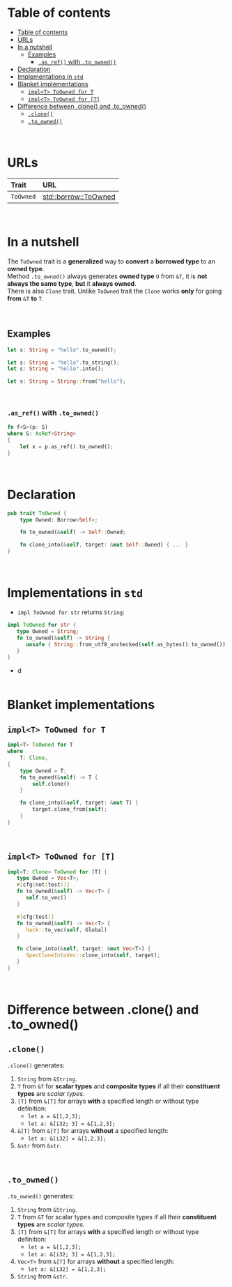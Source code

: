 # Table of contents
- [Table of contents](#table-of-contents)
- [URLs](#urls)
- [In a nutshell](#in-a-nutshell)
  - [Examples](#examples)
    - [`.as_ref()` with `.to_owned()`](#as_ref-with-to_owned)
- [Declaration](#declaration)
- [Implementations in `std`](#implementations-in-std)
- [Blanket implementations](#blanket-implementations)
  - [`impl<T> ToOwned for T`](#implt-toowned-for-t)
  - [`impl<T> ToOwned for [T]`](#implt-toowned-for-t-1)
- [Difference between .clone() and .to\_owned()](#difference-between-clone-and-to_owned)
  - [`.clone()`](#clone)
  - [`.to_owned()`](#to_owned)

<br>

# URLs
|Trait|URL|
|:----|:------------|
|`ToOwned`|[std::borrow::ToOwned](https://doc.rust-lang.org/std/borrow/trait.ToOwned.html)|

<br>

# In a nutshell
The `ToOwned` trait is a **generalized** way to **convert** a **borrowed type** to an **owned type**.<br>
Method `.to_owned()` always generates **owned type** `O` from `&T`, it is **not always the same type**, **but** it **always owned**.<br>
There is also `Clone` trait. Unlike `ToOwned` trait the `Clone` works **only** for going **from** `&T` **to** `T`.<br>

<br>

## Examples
```rust
let s: String = "hello".to_owned();

let s: String = "hello".to_string();
let s: String = "hello".into();

let s: String = String::from("hello");
```

<br>

### `.as_ref()` with `.to_owned()`
```Rust
fn f<S>(p: S)
where S: AsRef<String>
{ 
    let x = p.as_ref().to_owned();
}
```

<br>

# Declaration
```Rust
pub trait ToOwned {
    type Owned: Borrow<Self>;

    fn to_owned(&self) -> Self::Owned;

    fn clone_into(&self, target: &mut Self::Owned) { ... }
}
```

<br>

# Implementations in `std`
- `impl ToOwned for str` returns `String`:
```rust
impl ToOwned for str {
   type Owned = String;
   fn to_owned(&self) -> String {
      unsafe { String::from_utf8_unchecked(self.as_bytes().to_owned()) }
   }
}
```
- d
```rust
```


# Blanket implementations
## `impl<T> ToOwned for T`
```rust
impl<T> ToOwned for T
where
    T: Clone,
{
    type Owned = T;
    fn to_owned(&self) -> T {
        self.clone()
    }

    fn clone_into(&self, target: &mut T) {
        target.clone_from(self);
    }
}
```

<br>

## `impl<T> ToOwned for [T]`
```rust
impl<T: Clone> ToOwned for [T] {
   type Owned = Vec<T>;
   #[cfg(not(test))]
   fn to_owned(&self) -> Vec<T> {
      self.to_vec()
   }

   #[cfg(test)]
   fn to_owned(&self) -> Vec<T> {
      hack::to_vec(self, Global)
   }

   fn clone_into(&self, target: &mut Vec<T>) {
      SpecCloneIntoVec::clone_into(self, target);
   }
}
```

<br>

# Difference between .clone() and .to_owned()
## `.clone()`
`.clone()` generates:
1. `String` from `&String`.
2. `T` from `&T` for **scalar types** and **composite types** if all their **constituent types** are *scalar types*.
3. `[T]` from `&[T]` for arrays **with** a specified length or without type definition:
   - `let a = &[1,2,3];`
   - `let a: &[i32; 3] = &[1,2,3];`
4. `&[T]` from `&[T]` for arrays **without** a specified length:
   - `let a: &[i32] = &[1,2,3];`
5. `&str` from `&str`.

<br>

## `.to_owned()`
`.to_owned()` generates:
1. `String` from `&String`.
2. `T` from `&T` for scalar types and composite types if all their **constituent types** are *scalar types*.
3. `[T]` from `&[T]` for arrays **with** a specified length or without type definition:
   - `let a = &[1,2,3];`
   - `let a: &[i32; 3] = &[1,2,3];`
4. `Vec<T>` from `&[T]` for arrays **without** a specified length:
   - `let a: &[i32] = &[1,2,3];`
5. `String` from `&str`.
